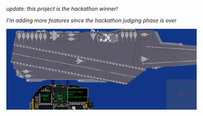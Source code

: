 *update: this project is the hackathon winner!*

*I'm adding more features since the hackathon judging phase is over*

![ingame screenshot](https://raw.githubusercontent.com/eranfuchs1/hackathon/main/media/screenshot.png)
